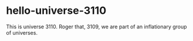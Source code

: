 # hello-universe-3110
This is universe 3110. Roger that, 3109, we are part of an inflationary group of universes.
